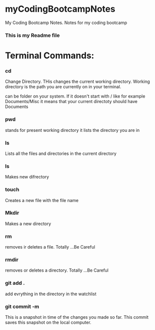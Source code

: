 # myCodingBootcampNotes
My Coding Bootcamp Notes. Notes for my coding bootcamp

### This is my Readme file

# Terminal Commands:

### cd
Change Directory. THis changes the current working directory. Working directory is the path you are currently on in your terminal.

<some directory>  can be folder on your system. If it doesn't start with / like for example Documents/Misc it means that your current directoty should have Documents

### pwd

stands for present working directory it lists the directory you are in

### ls

Lists all the files and directories in the current directory 

### ls <some directory>

Makes new difrectory

### touch <some filename>

Creates a new file with the file name

### Mkdir

Makes a new directory

### rm <filename>

removes ir deletes a file. Totally ...Be Careful 

### rmdir <directory>

removes or deletes a directory. Totally ...Be Careful 

### git add . 

add evrything in the directory in the watchlist

### git commit -m

This is a snapshot in time of the changes you made so far. This commit saves this snapshot on the local computer.

 



